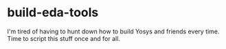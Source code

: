 # build-eda-tools
I'm tired of having to hunt down how to build Yosys and friends every time.  Time to script this stuff once and for all.
